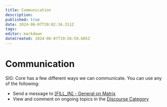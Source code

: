 ```yaml
---
title: Communication
description: 
published: true
date: 2024-06-07T20:02:34.311Z
tags: 
editor: markdown
dateCreated: 2024-06-07T19:58:59.605Z
---
```


# Communication
SIG: Core has a few different ways we can communicate. You can use any of the following:
- Send a message to [[FILL_IN] - General on Matrix](https://matrix.to/#/#SIGCORE-GEN:auxolotl.org)
- View and comment on ongoing topics in the [Discourse Category](https://forum.aux.computer/c/special-interest-groups/sig-core/14)
